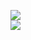 [![](https://img.shields.io/badge/Made%20With-Github%20Spray-lightgrey.svg?style=for-the-badge&logo=github)](https://github.com/Annihil/github-spray#7015)  
[![](https://i.imgur.com/2DrTn0Z.gif)](https://github.com/Annihil/github-spray)
